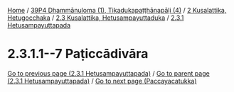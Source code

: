 
[Home](/) / [39P4 Dhammānuloma (1), Tikadukapaṭṭhānapāḷi (4)](../../../../39P4.md) / [2 Kusalattika, Hetugocchaka](../../../2.md) / [2.3 Kusalattika, Hetusampayuttaduka](../../2.3.md) / [2.3.1 Hetusampayuttapada](../2.3.1.md)

# 2.3.1.1--7 Paṭiccādivāra


[Go to previous page (2.3.1 Hetusampayuttapada)](../2.3.1.md) / [Go to parent page (2.3.1 Hetusampayuttapada)](../2.3.1.md) / [Go to next page (Paccayacatukka)](2.3.1.1--7/Paccayacatukka.md)


